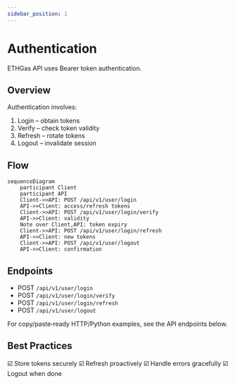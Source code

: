 ```yaml
---
sidebar_position: 1
---
```


# Authentication

ETHGas API uses Bearer token authentication.

## Overview

Authentication involves:

1. Login – obtain tokens
2. Verify – check token validity
3. Refresh – rotate tokens
4. Logout – invalidate session

## Flow

```mermaid
sequenceDiagram
    participant Client
    participant API
    Client->>API: POST /api/v1/user/login
    API->>Client: access/refresh tokens
    Client->>API: POST /api/v1/user/login/verify
    API->>Client: validity
    Note over Client,API: token expiry
    Client->>API: POST /api/v1/user/login/refresh
    API->>Client: new tokens
    Client->>API: POST /api/v1/user/logout
    API->>Client: confirmation
```

## Endpoints

- POST `/api/v1/user/login`
- POST `/api/v1/user/login/verify`
- POST `/api/v1/user/login/refresh`
- POST `/api/v1/user/logout`

For copy/paste‑ready HTTP/Python examples, see the API endpoints below.

## Best Practices

☑️ Store tokens securely
☑️ Refresh proactively
☑️ Handle errors gracefully
☑️ Logout when done 